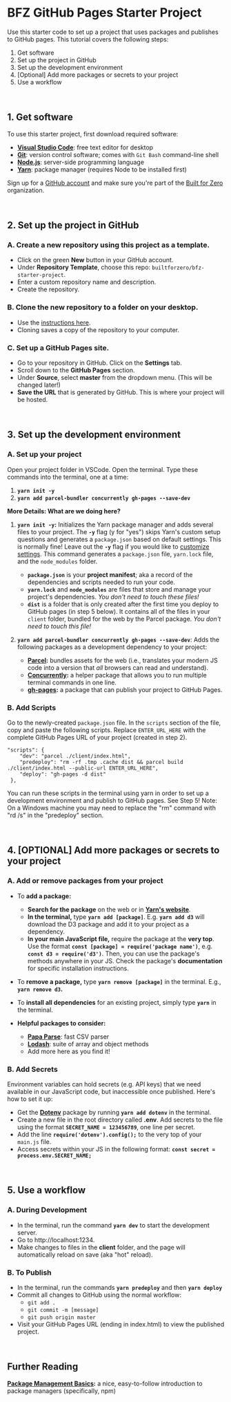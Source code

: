 # BFZ GitHub Pages Starter Project

Use this starter code to set up a project that uses packages and publishes to GitHub pages. This tutorial covers the following steps:

1. Get software
2. Set up the project in GitHub
3. Set up the development environment
4. [Optional] Add more packages or secrets to your project
5. Use a workflow


<br />

## 1. Get software

To use this starter project, first download required software:

- [**Visual Studio Code**](https://code.visualstudio.com/): free text editor for desktop
- [**Git**](https://git-scm.com/): version control software; comes with `Git Bash` command-line shell
- [**Node.js**](https://nodejs.org/en/): server-side programming language
- [**Yarn**](https://classic.yarnpkg.com/en/docs/install/#windows-stable): package manager (requires Node to be installed first)

Sign up for a [GitHub account](https://github.com/) and make sure you're part of the [Built for Zero](https://github.com/builtforzero) organization.

<br />

## 2. Set up the project in GitHub

### A. Create a new repository using this project as a template.

- Click on the green **New** button in your GitHub account.
- Under **Repository Template**, choose this repo: `builtforzero/bfz-starter-project`. 
- Enter a custom repository name and description. 
- Create the repository.

### B. Clone the new repository to a folder on your desktop. 
- Use the [instructions here](https://docs.github.com/en/github/creating-cloning-and-archiving-repositories/cloning-a-repository).
- Cloning saves a copy of the repository to your computer.

### C. Set up a GitHub Pages site.

- Go to your repository in GitHub. Click on the **Settings** tab.
- Scroll down to the **GitHub Pages** section.
- Under **Source**, select **master** from the dropdown menu. (This will be changed later!)
- **Save the URL** that is generated by GitHub. This is where your project will be hosted.

<br />

## 3. Set up the development environment

### A. Set up your project

Open your project folder in VSCode. Open the terminal. Type these commands into the terminal, one at a time:

1. **`yarn init -y`**
2. **`yarn add parcel-bundler concurrently gh-pages --save-dev`**

**More Details: What are we doing here?**

1. **`yarn init -y`:** Initializes the Yarn package manager and adds several files to your project. The **`-y`** flag (y for "yes") skips Yarn's custom setup questions and generates a `package.json` based on default settings. This is normally fine! Leave out the **`-y`** flag if you would like to [customize settings](https://classic.yarnpkg.com/en/docs/cli/init/). This command generates a `package.json` file, `yarn.lock` file, and the `node_modules` folder.

    - **`package.json`** is your **project manifest**; aka a record of the dependencies and scripts needed to run your code.
    - **`yarn.lock`** and **`node_modules`** are files that store and manage your project's dependencies. *You don't need to touch these files!*
    - **`dist`** is a folder that is only created after the first time you deploy to GitHub pages (in step 5 below). It contains all of the files in your `client` folder, bundled for the web by the Parcel package. *You don't need to touch this file!*

2. **`yarn add parcel-bundler concurrently gh-pages --save-dev`**: Adds the following packages as a development dependency to your project:

    - **[Parcel](https://parceljs.org/):** bundles assets for the web (i.e., translates your modern JS code into a version that *all* browsers can read and understand).
    - **[Concurrently](https://www.npmjs.com/package/concurrently):** a helper package that allows you to run multiple terminal commands in one line.
    - **[gh-pages](https://www.npmjs.com/package/gh-pages):** a package that can publish your project to GitHub Pages.

### **B. Add Scripts**

Go to the newly-created `package.json` file. In the `scripts` section of the file, copy and paste the following scripts. Replace `ENTER_URL_HERE` with the complete GitHub Pages URL of your project (created in step 2). 
    
    "scripts": {
        "dev": "parcel ./client/index.html",
        "predeploy": "rm -rf .tmp .cache dist && parcel build ./client/index.html --public-url ENTER_URL_HERE",
        "deploy": "gh-pages -d dist"
     },

You can run these scripts in the terminal using yarn in order to set up a development environment and publish to GitHub pages. See Step 5!
Note: On a Windows machine you may need to replace the "rm" command with "rd /s" in the "predeploy" section.

<br />

## 4. [OPTIONAL] Add more packages or secrets to your project

### **A. Add or remove packages from your project**

  - To **add a package:**
    - **Search for the package** on the web or in **[Yarn's website](https://yarnpkg.com/)**.
    - **In the terminal,** type **`yarn add [package]`**. E.g. **`yarn add d3`** will download the D3 package and add it to your project as a dependency. 
    - **In your main JavaScript file,** require the package at the **very top**. Use the format **`const [package] = require('package name')`**, e.g. **`const d3 = require('d3')`**. Then, you can use the package's methods anywhere in your JS. Check the package's **documentation** for specific installation instructions.

  - To **remove a package,** type **`yarn remove [package]`** in the terminal. E.g., **`yarn remove d3`.**

  - To **install all dependencies** for an existing project, simply type **`yarn`** in the terminal.
 
  - **Helpful packages to consider:**
    - **[Papa Parse](https://yarnpkg.com/package/papaparse)**: fast CSV parser
    - **[Lodash](https://lodash.com/)**: suite of array and object methods
    - Add more here as you find it!
 

### **B. Add Secrets**
Environment variables can hold secrets (e.g. API keys) that we need available in our JavaScript code, but inaccessible once published. Here's how to set it up:

- Get the **[Dotenv](https://www.npmjs.com/package/dotenv)** package by running **`yarn add dotenv`** in the terminal.
- Create a new file in the root directory called **.env**. Add secrets to the file using the format **`SECRET_NAME = 123456789`**, one line per secret.
- Add the line **`require('dotenv').config();`** to the very top of your `main.js` file.
- Access secrets within your JS in the following format: **`const secret = process.env.SECRET_NAME;`**

<br />

## 5. Use a workflow

### **A. During Development**

- In the terminal, run the command **`yarn dev`** to start the development server.
- Go to http://localhost:1234.
- Make changes to files in the **client** folder, and the page will automatically reload on save (aka "hot" reload).

### **B. To Publish**

- In the terminal, run the commands **`yarn predeploy`** and then **`yarn deploy`**
- Commit all changes to GitHub using the normal workflow: 
  - `git add .`
  - `git commit -m [message]`
  - `git push origin master`
- Visit your GitHub Pages URL (ending in index.html) to view the published project.

<br />

## Further Reading

**[Package Management Basics](https://developer.mozilla.org/en-US/docs/Learn/Tools_and_testing/Understanding_client-side_tools/Package_management):** a nice, easy-to-follow introduction to package managers (specifically, npm)
